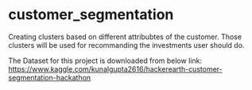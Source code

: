 # customer_segmentation
Creating clusters based on different attribubtes of the customer. Those clusters will be used for recommanding the investments user should do. 

The Dataset for this project is downloaded from below link:
https://www.kaggle.com/kunalgupta2616/hackerearth-customer-segmentation-hackathon